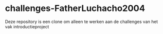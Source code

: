 # challenges-FatherLuchacho2004
Deze repository is een clone om alleen te werken aan de challenges van het vak introductieproject

